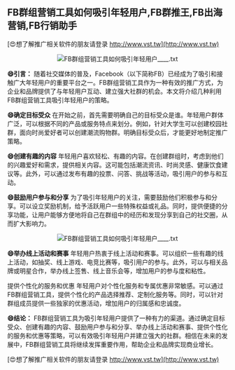 ## **FB群组营销工具如何吸引年轻用户,FB群推王,FB出海营销,FB行销助手**

[😍想了解推广相关软件的朋友请登录 http://www.vst.tw](http://www.vst.tw)

 <center><img src="https://vst.tw/MP4/tuiguang/png/4.png" alt="FB群组营销工具如何吸引年轻用户____.txt"></center>

**😄引言：**
随着社交媒体的普及，Facebook（以下简称FB）已经成为了吸引和接触广大年轻用户的重要平台之一。FB群组营销工具作为一种有效的推广方式，为企业和品牌提供了与年轻用户互动、建立强大社群的机会。本文将介绍几种利用FB群组营销工具吸引年轻用户的策略。

**😄确定目标受众**
在开始之前，首先需要明确自己的目标受众是谁。年轻用户群体广泛，可以根据不同的产品或服务特点来划分。例如，针对大学生可以创建校园社群，面向时尚爱好者可以创建潮流购物群。明确目标受众后，才能更好地制定推广策略。

**😄创建有趣的内容**
年轻用户喜欢轻松、有趣的内容。在创建群组时，考虑到他们的兴趣爱好和需求，提供相关内容。这可能包括潮流资讯、时尚灵感、健康饮食建议等。此外，可以通过发布有趣的投票、问答、挑战等活动，吸引用户的参与和互动。

**😄鼓励用户参与和分享**
为了吸引年轻用户的关注，需要鼓励他们积极参与和分享。可以设立奖励机制，给予活跃用户一些特殊权益或礼品。同时，提供便捷的分享功能，让用户能够方便地将自己在群组中的经历和发现分享到自己的社交圈，从而扩大影响力。

 <center><img src="https://vst.tw/MP4/tuiguang/png/8.png" alt="FB群组营销工具如何吸引年轻用户____.txt"></center>

**😄举办线上活动和赛事**
年轻用户热衷于线上活动和赛事。可以组织一些有趣的线上活动，如抽奖、线上游戏、电竞比赛等，吸引用户的参与。此外，可以与相关品牌或明星合作，举办线上签售、线上音乐会等，增加用户的参与度和粘性。

提供个性化的服务和优惠
年轻用户对个性化服务和专属优惠非常敏感。可以通过FB群组营销工具，提供个性化的产品选择推荐、定制化服务等。同时，可以针对群组成员提供一些独家的优惠活动，增加用户的归属感和忠诚度。

**😄结论：**
FB群组营销工具为吸引年轻用户提供了一种有力的渠道。通过确定目标受众、创建有趣的内容、鼓励用户参与和分享、举办线上活动和赛事、提供个性化的服务和优惠等策略，可以有效吸引年轻用户并建立强大的社群。相信在未来的发展中，FB群组营销工具将继续发挥重要作用，帮助企业和品牌实现商业增长。

[😍想了解推广相关软件的朋友请登录 http://www.vst.tw](http://www.vst.tw)



